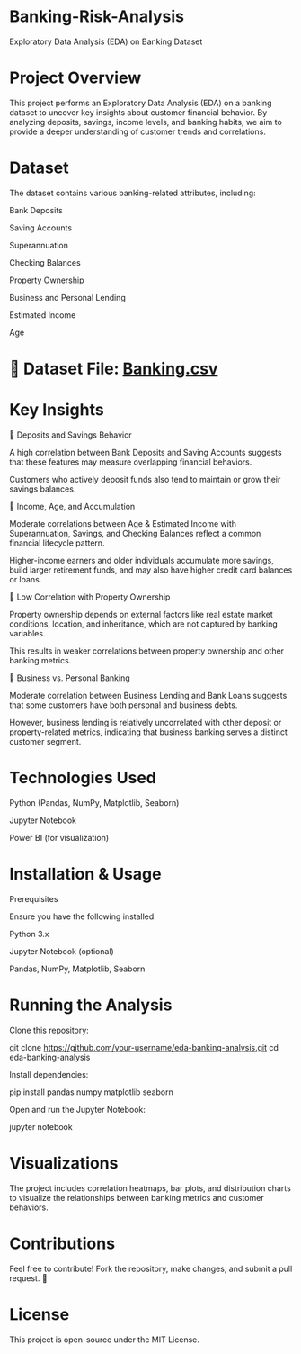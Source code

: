 # Banking-Risk-Analysis
Exploratory Data Analysis (EDA) on Banking Dataset

# Project Overview

This project performs an Exploratory Data Analysis (EDA) on a banking dataset to uncover key insights about customer financial behavior. By analyzing deposits, savings, income levels, and banking habits, we aim to provide a deeper understanding of customer trends and correlations.

# Dataset

The dataset contains various banking-related attributes, including:

Bank Deposits

Saving Accounts

Superannuation

Checking Balances

Property Ownership

Business and Personal Lending

Estimated Income

Age

# 📂 Dataset File: <a href="(https://github.com/siductive/Banking-Risk-Analysis/blob/main/netflix_titles.csv)">Banking.csv</a>

# Key Insights

🔹 Deposits and Savings Behavior

A high correlation between Bank Deposits and Saving Accounts suggests that these features may measure overlapping financial behaviors.

Customers who actively deposit funds also tend to maintain or grow their savings balances.

🔹 Income, Age, and Accumulation

Moderate correlations between Age & Estimated Income with Superannuation, Savings, and Checking Balances reflect a common financial lifecycle pattern.

Higher-income earners and older individuals accumulate more savings, build larger retirement funds, and may also have higher credit card balances or loans.

🔹 Low Correlation with Property Ownership

Property ownership depends on external factors like real estate market conditions, location, and inheritance, which are not captured by banking variables.

This results in weaker correlations between property ownership and other banking metrics.

🔹 Business vs. Personal Banking

Moderate correlation between Business Lending and Bank Loans suggests that some customers have both personal and business debts.

However, business lending is relatively uncorrelated with other deposit or property-related metrics, indicating that business banking serves a distinct customer segment.

# Technologies Used

Python (Pandas, NumPy, Matplotlib, Seaborn)

Jupyter Notebook

Power BI (for visualization)

# Installation & Usage

Prerequisites

Ensure you have the following installed:

Python 3.x

Jupyter Notebook (optional)

Pandas, NumPy, Matplotlib, Seaborn

# Running the Analysis

Clone this repository:

git clone https://github.com/your-username/eda-banking-analysis.git
cd eda-banking-analysis

Install dependencies:

pip install pandas numpy matplotlib seaborn

Open and run the Jupyter Notebook:

jupyter notebook

# Visualizations

The project includes correlation heatmaps, bar plots, and distribution charts to visualize the relationships between banking metrics and customer behaviors.

# Contributions

Feel free to contribute! Fork the repository, make changes, and submit a pull request. 🚀

# License

This project is open-source under the MIT License.
